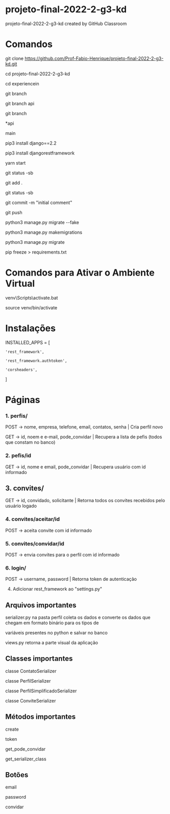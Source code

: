 # projeto-final-2022-2-g3-kd
projeto-final-2022-2-g3-kd created by GitHub Classroom

# Comandos

git clone https://github.com/Prof-Fabio-Henrique/projeto-final-2022-2-g3-kd.git

cd projeto-final-2022-2-g3-kd

cd experiencein

git branch

git branch api

git branch 

*api

main

pip3 install django==2.2 

pip3 install djangorestframework

yarn start

git status -sb

git add .

git status -sb

git commit -m "initial comment"

git push

python3 manage.py migrate --fake

python3 manage.py makemigrations

python3 manage.py migrate

pip freeze > requirements.txt

# Comandos para Ativar o Ambiente Virtual
venv\Scripts\activate.bat

source venv/bin/activate

# Instalações 

INSTALLED_APPS = [

    'rest_framework',

    'rest_framework.authtoken',

    'corsheaders',

]

# Páginas

### 1. perfis/

POST -> nome, empresa, telefone, email, contatos, senha | Cria perfil novo

GET -> id, noem e e-mail, pode_convidar | Recupera a lista de pefis (todos que constam no banco)

### 2. pefis/id

GET -> id, nome e email, pode_convidar | Recupera usuário com id informado

## 3. convites/

GET -> id, convidado, solicitante | Retorna todos os convites recebidos pelo usuário logado

### 4. convites/aceitar/id

POST -> aceita convite com id informado 

### 5. convites/convidar/id

POST -> envia convites para o perfil com id informado

### 6. login/

POST -> username, password | Retorna token de autenticação

4. Adicionar rest_framework ao "settings.py"

## Arquivos importantes

serializer.py na pasta perfil coleta os dados e converte os dados que chegam em formato binário para os tipos de 

variáveis presentes no python e salvar no banco

views.py retorna a parte visual da aplicação

## Classes importantes

classe ContatoSerializer

classe PerfilSerializer

classe PerfilSimplificadoSerializer

classe ConviteSerializer


## Métodos importantes

create

token

get_pode_convidar

get_serializer_class

## Botões 

email 

password 

convidar


